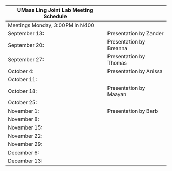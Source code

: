 | UMass Ling Joint Lab Meeting Schedule |                         |
|---------------------------------------|-------------------------|
| Meetings Monday, 3:00PM in N400       |                         |
| September 13:                         | Presentation by Zander  |
| September 20:                         | Presentation by Breanna |
| September 27:                         | Presentation by Thomas  |
| October 4:                            | Presentation by Anissa  |
| October 11:                           |                         |
| October 18:                           | Presentation by Maayan  |
| October 25:                           |                         |
| November 1:                           | Presentation by Barb    |
| November 8:                           |                         |
| November 15:                          |                         |
| November 22:                          |                         |
| November 29:                          |                         |
| December 6:                           |                         |
| December 13:                          |                         |
